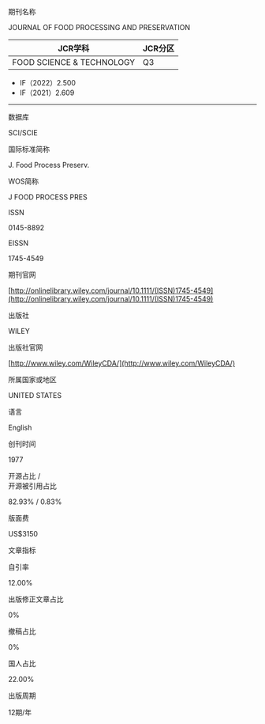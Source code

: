 期刊名称

JOURNAL OF FOOD PROCESSING AND PRESERVATION

| JCR学科 | JCR分区 |
| ---- | ---- |
| FOOD SCIENCE & TECHNOLOGY | Q3 |
- IF（2022）2.500
- IF（2021）2.609
---
数据库

SCI/SCIE

国际标准简称

J. Food Process Preserv.

WOS简称

J FOOD PROCESS PRES

ISSN

0145-8892

EISSN

1745-4549

期刊官网

[http://onlinelibrary.wiley.com/journal/10.1111/(ISSN)1745-4549](http://onlinelibrary.wiley.com/journal/10.1111/(ISSN)1745-4549)

出版社

WILEY

出版社官网

[http://www.wiley.com/WileyCDA/](http://www.wiley.com/WileyCDA/)

所属国家或地区

UNITED STATES

语言

English

创刊时间

1977

开源占比 /  
开源被引用占比

82.93% / 0.83%

版面费

US$3150

文章指标

自引率

12.00%

出版修正文章占比

0%

撤稿占比

0%

国人占比

22.00%

出版周期

12期/年